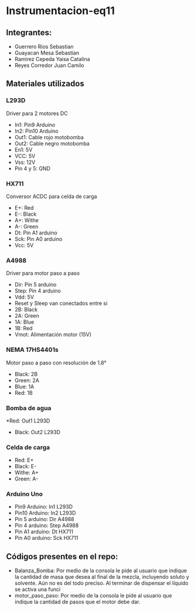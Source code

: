 # Instrumentacion-eq11
## Integrantes:
* Guerrero Rios Sebastian 
* Guayacan Mesa Sebastian 
* Ramirez Cepeda Yaisa Catalina
* Reyes Corredor Juan Camilo

## Materiales utilizados

### L293D
Driver para 2 motores DC

* In1: Pin9 Arduino
* In2: Pin10 Arduino
* Out1: Cable rojo motobomba
* Out2: Cable negro motobomba
* En1: 5V
* VCC: 5V
* Vss: 12V
* Pin 4 y 5: GND

### HX711
Conversor ACDC para celda de carga

* E+: Red
* E-: Black
* A+: Withe
* A-: Green
* Dt: Pin A1 arduino
* Sck: Pin A0 arduino
* Vcc: 5V

### A4988
Driver para motor paso a paso
* Dir: Pin 5 arduino
* Step: Pin 4 arduino
* Vdd: 5V
* Reset y Sleep van conectados entre si
* 2B: Black 
* 2A: Green
* 1A: Blue
* 1B: Red
* Vmot: Alimentación motor (15V)

### NEMA 17HS4401s
Motor paso a paso con resolución de 1.8°
* Black: 2B
* Green: 2A
* Blue: 1A
* Red: 1B

### Bomba de agua
*Red: Out1 L293D
* Black: Out2 L293D
### Celda de carga
* Red: E+
* Black: E-
* Withe: A+
* Green: A-

### Arduino Uno
* Pin9 Arduino: In1 L293D
* Pin10 Arduino: In2 L293D
* Pin 5 arduino: Dir A4988 
* Pin 4 arduino: Step A4988
* Pin A1 arduino: Dt HX711
* Pin A0 arduino: Sck HX711

## Códigos presentes en el repo:
* Balanza_Bomba:
Por medio de la consola le pide al usuario que indique la cantidad de masa que desea al final de la mezcla, incluyendo soluto y solvente. Aún no es del todo preciso. Al terminar de dispensar el líquido se activa una funci
* motor_paso_paso:
Por medio de la consola le pide al usuario que indique la cantidad de pasos que el motor debe dar.
